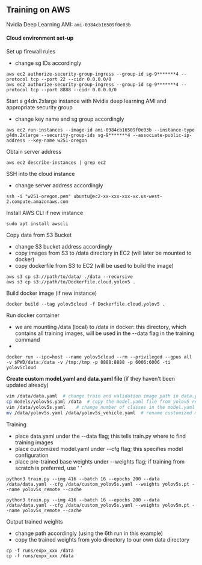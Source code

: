 ## Training on AWS
Nvidia Deep Learning AMI: `ami-0384cb16509f0e03b`

#### Cloud environment set-up
Set up firewall rules
- change sg IDs accordingly
```
aws ec2 authorize-security-group-ingress --group-id sg-9*******4 --protocol tcp --port 22 --cidr 0.0.0.0/0
aws ec2 authorize-security-group-ingress --group-id sg-9*******4 --protocol tcp --port 8888 --cidr 0.0.0.0/0
```

Start a g4dn.2xlarge instance with Nvidia deep learning AMI and appropriate security group
- change key name and sg group accordingly
```
aws ec2 run-instances --image-id ami-0384cb16509f0e03b --instance-type g4dn.2xlarge --security-group-ids sg-9*******4 --associate-public-ip-address --key-name w251-oregon
```

Obtain server address
```
aws ec2 describe-instances | grep ec2
```

SSH into the cloud instance
- change server address accordingly
```
ssh -i "w251-oregon.pem" ubuntu@ec2-xx-xxx-xxx-xx.us-west-2.compute.amazonaws.com
```

Install AWS CLI if new instance
```
sudo apt install awscli
```

Copy data from S3 Bucket
- change S3 bucket address accordingly
- copy images from S3 to /data directory in EC2 (will later be mounted to docker)
- copy dockerfile from S3 to EC2 (will be used to build the image)
```
aws s3 cp s3://path/to/data/ ./data --recursive
aws s3 cp s3://path/to/Dockerfile.cloud.yolov5 .
```

Build docker image (if new instance)
```
docker build --tag yolov5cloud -f Dockerfile.cloud.yolov5 .
```

Run docker container
- we are mounting /data (local) to /data in docker: this directory, which contains all training images, will be used in the --data flag in the training command
-
```
docker run --ipc=host --name yolov5cloud --rm --privileged --gpus all -v $PWD/data:/data -v /tmp:/tmp -p 8888:8888 -p 6006:6006 -ti yolov5cloud
```

**Create custom model.yaml and data.yaml file** (if they haven't been updated already)
```sh
vim /data/data.yaml  # change train and validation image path in data.yaml to /data/train & /data/validate
cp models/yolov5s.yaml /data  # copy the model.yaml file from yolov5 repo to /data
vim /data/yolov5s.yaml    # change number of classes in the model.yaml file to match use case
mv /data/yolov5s.yaml /data/yolov5s_vehicle.yaml  # rename customized model.yaml file
```

Training  
- place data.yaml under the --data flag; this tells train.py where to find training images
- place customized model.yaml under --cfg flag; this specifies model configuration
- place pre-trained base weights under --weights flag; if training from scratch is preferred, use ' '
```
python3 train.py --img 416 --batch 16 --epochs 200 --data /data/data.yaml --cfg /data/custom_yolov5s.yaml --weights yolov5s.pt --name yolov5s_remote --cache
```

```
python3 train.py --img 416 --batch 16 --epochs 200 --data /data/data.yaml --cfg /data/custom_yolov5s.yaml --weights yolov5m.pt --name yolov5s_remote --cache
```

Output trained weights
- change path accordingly (using the 6th run in this example)
- copy the trained weights from yolo directory to our own data directory
```
cp -f runs/expx_xxx /data
cp -f runs/expx_xxx /data
```

